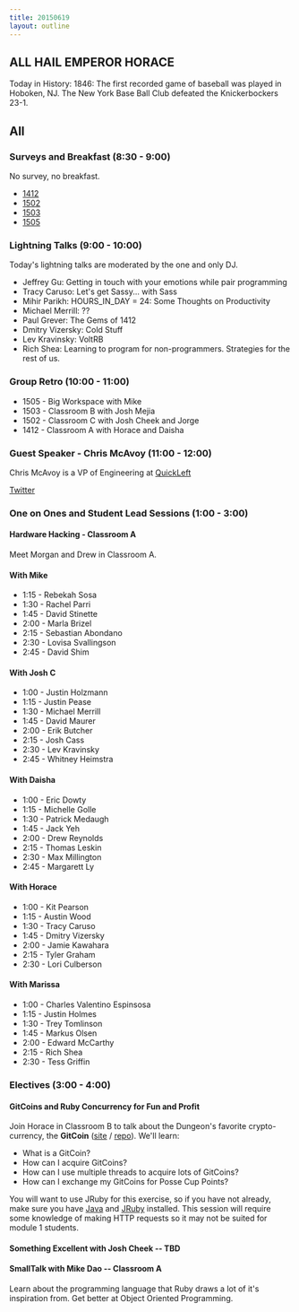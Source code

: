 ```yaml
---
title: 20150619
layout: outline
---
```


## ALL HAIL EMPEROR HORACE

Today in History: 1846: The first recorded game of baseball was played in Hoboken, NJ. 
The New York Base Ball Club defeated the Knickerbockers 23-1.
 
## All

### Surveys and Breakfast (8:30 - 9:00)

No survey, no breakfast.

* [1412](https://docs.google.com/a/casimircreative.com/forms/d/1YZCwbHn5D5HWSCxRhBZg9RmH8TtszB8c67P8jmDB05E/viewform)
* [1502](https://docs.google.com/a/casimircreative.com/forms/d/1PcHozsIIf843mdTpOWTeGPlueVftm-gL25IatZstqJQ/viewform)
* [1503](https://docs.google.com/a/casimircreative.com/forms/d/11Eyb41AD4eZ-bZ0pSH8U6JFu1rjApfan43WUz7ihm_w/viewform)
* [1505](https://docs.google.com/a/casimircreative.com/forms/d/18H7jvC8xR6hoGI0damkIvrx-xwg-UjjJOQyjQDEL4YI/viewform)

### Lightning Talks (9:00 - 10:00)

Today's lightning talks are moderated by the one and only DJ. 

* Jeffrey Gu: Getting in touch with your emotions while pair programming
* Tracy Caruso: Let's get Sassy... with Sass
* Mihir Parikh: HOURS_IN_DAY = 24: Some Thoughts on Productivity
* Michael Merrill: ??
* Paul Grever: The Gems of 1412
* Dmitry Vizersky: Cold Stuff
* Lev Kravinsky: VoltRB
* Rich Shea: Learning to program for non-programmers. Strategies for the rest of us.

### Group Retro (10:00 - 11:00)

* 1505 - Big Workspace with Mike
* 1503 - Classroom B with Josh Mejia
* 1502 - Classroom C with Josh Cheek and Jorge
* 1412 - Classroom A with Horace and Daisha

### Guest Speaker - Chris McAvoy (11:00 - 12:00)

Chris McAvoy is a VP of Engineering at [QuickLeft](http://www.quickleft.com)

[Twitter](https://twitter.com/chmcavoy)

### One on Ones and Student Lead Sessions (1:00 - 3:00)

#### Hardware Hacking - Classroom A

Meet Morgan and Drew in Classroom A.

#### With Mike

* 1:15 - Rebekah Sosa
* 1:30 - Rachel Parri
* 1:45 - David Stinette
* 2:00 - Marla Brizel
* 2:15 - Sebastian Abondano
* 2:30 - Lovisa Svallingson
* 2:45 - David Shim

#### With Josh C

* 1:00 - Justin Holzmann
* 1:15 - Justin Pease
* 1:30 - Michael Merrill
* 1:45 - David Maurer
* 2:00 - Erik Butcher
* 2:15 - Josh Cass
* 2:30 - Lev Kravinsky
* 2:45 - Whitney Heimstra

#### With Daisha
* 1:00 - Eric Dowty
* 1:15 - Michelle Golle
* 1:30 - Patrick Medaugh
* 1:45 - Jack Yeh
* 2:00 - Drew Reynolds
* 2:15 - Thomas Leskin
* 2:30 - Max Millington
* 2:45 - Margarett Ly

#### With Horace

* 1:00 - Kit Pearson
* 1:15 - Austin Wood
* 1:30 - Tracy Caruso
* 1:45 - Dmitry Vizersky
* 2:00 - Jamie Kawahara
* 2:15 - Tyler Graham
* 2:30 - Lori Culberson

#### With Marissa

* 1:00 - Charles Valentino Espinsosa
* 1:15 - Justin Holmes
* 1:30 - Trey Tomlinson
* 1:45 - Markus Olsen
* 2:00 - Edward McCarthy
* 2:15 - Rich Shea
* 2:30 - Tess Griffin

### Electives (3:00 - 4:00)

#### GitCoins and Ruby Concurrency for Fun and Profit

Join Horace in Classroom B to talk about the Dungeon's favorite crypto-currency,
the __GitCoin__ ([site](http://git-coin.turingapps.io/gitcoins) / [repo](https://github.com/worace/git-coin)).
We'll learn:

* What is a GitCoin?
* How can I acquire GitCoins?
* How can I use multiple threads to acquire lots of GitCoins?
* How can I exchange my GitCoins for Posse Cup Points?

You will want to use JRuby for this exercise, so if you have not already, make
sure you have [Java](http://www.oracle.com/technetwork/java/javase/downloads/jdk7-downloads-1880260.html) and [JRuby](https://rvm.io/interpreters/jruby) installed. This session will require some knowledge of
making HTTP requests so it may not be suited for module 1 students.

#### Something Excellent with Josh Cheek -- TBD

#### SmallTalk with Mike Dao -- Classroom A

Learn about the programming language that Ruby draws a lot of it's inspiration from. Get better at Object Oriented Programming.	


